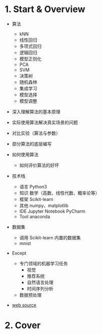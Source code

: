 # **1. Start & Overview**
- 算法
  - kNN
  - 线性回归
  - 多项式回归
  - 逻辑回归
  - 模型正则化
  - PCA
  - SVM
  - 决策树
  - 随机森林
  - 集成学习
  - 模型选择
  - 模型调整

- 深入理解算法的基本原理
- 实际使用算法解决真实场景的问题
- 对比实验（算法与参数）
- 部分算法的底层编写
- 如何使用算法
  - 如何评价算法的好坏

- 技术栈
  - 语言 Python3
  - 知识 数学（高数、线性代数、概率论等）
  - 框架 Scikit-learn
  - 其他 numpy、matplotlib
  - IDE Jupyter Notebook PyCharm
  - Tool anaconda
- 数据集
  - 调用 Scikit-learn 内置的数据集
  - mnist
- Except
  - 专门领域的机器学习任务
    - 视觉
    - 推荐系统
    - 自然语言处理
    - 时间序列分析
  - 数据预处理
- [web source](https://coding.imooc.com/class/169.html)


# **2. Cover**

